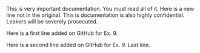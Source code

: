 This is very important documentation. You must read all of it.
Here is a new line not in the original.
This is documentation is also highly confidential. 
Leakers will be severely prosecuted.

Here is a first line added on GitHub for Ex. 9.

Here is a second line added on GitHub for Ex. 9.
Last line.
